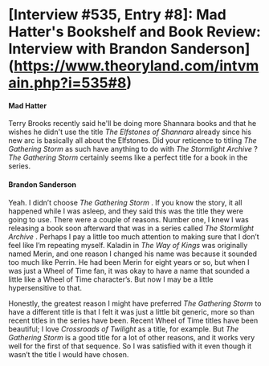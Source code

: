 # [Interview #535, Entry #8]: Mad Hatter's Bookshelf and Book Review: Interview with Brandon Sanderson](https://www.theoryland.com/intvmain.php?i=535#8)

#### Mad Hatter

Terry Brooks recently said he'll be doing more Shannara books and that he wishes he didn't use the title
*The Elfstones of Shannara*
already since his new arc is basically all about the Elfstones. Did your reticence to titling
*The Gathering Storm*
as such have anything to do with
*The Stormlight Archive*
?
*The Gathering Storm*
certainly seems like a perfect title for a book in the series.

#### Brandon Sanderson

Yeah. I didn’t choose
*The Gathering Storm*
. If you know the story, it all happened while I was asleep, and they said this was the title they were going to use. There were a couple of reasons. Number one, I knew I was releasing a book soon afterward that was in a series called
*The Stormlight Archive*
. Perhaps I pay a little too much attention to making sure that I don’t feel like I’m repeating myself. Kaladin in
*The Way of Kings*
was originally named Merin, and one reason I changed his name was because it sounded too much like Perrin. He had been Merin for eight years or so, but when I was just a Wheel of Time fan, it was okay to have a name that sounded a little like a Wheel of Time character’s. But now I may be a little hypersensitive to that.

Honestly, the greatest reason I might have preferred
*The Gathering Storm*
to have a different title is that I felt it was just a little bit generic, more so than recent titles in the series have been. Recent Wheel of Time titles have been beautiful; I love
*Crossroads of Twilight*
as a title, for example. But
*The Gathering Storm*
is a good title for a lot of other reasons, and it works very well for the first of that sequence. So I was satisfied with it even though it wasn’t the title I would have chosen.

